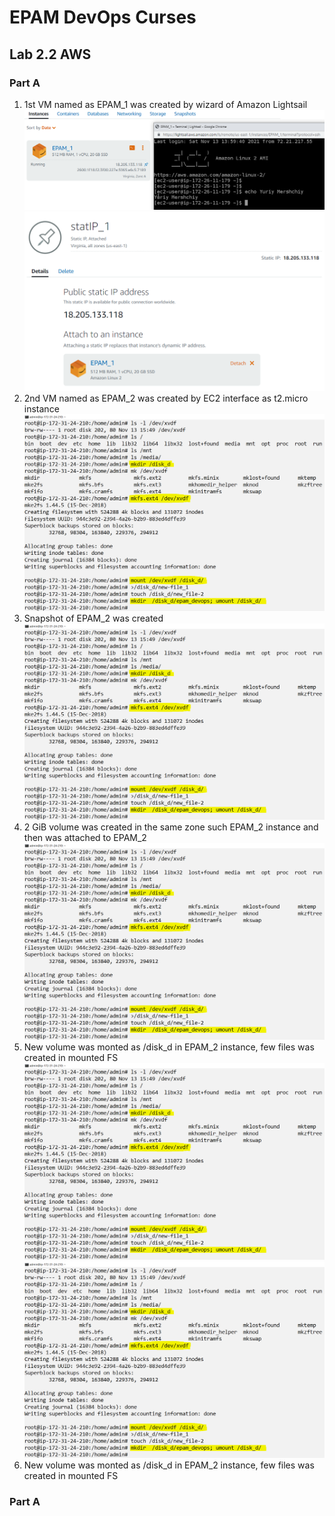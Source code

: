 



<h1>EPAM DevOps Curses</h1>
<h2>Lab 2.2 AWS</h2>
<h3>Part A</h3>
<ol>
<li>1st VM named as EPAM_1 was created by wizard of Amazon Lightsail<img
 src=t2.2_EPAM_1_ssh.PNG><img
 src=t2.2_EPAM_1_statIP_18.205.133.118.PNG>
<li>2nd VM named as EPAM_2 was created by EC2 interface as t2.micro instance<img src=t2.2_EPAM_2_new_volume_mount.PNG>
<li>Snapshot of EPAM_2 was created<img src=t2.2_EPAM_2_new_volume_mount.PNG>
<li>2 GiB volume was created in the same zone such EPAM_2 instance and then was attached to EPAM_2<img src=t2.2_EPAM_2_new_volume_mount.PNG>
<li>New volume was monted as /disk_d in EPAM_2 instance, few files was created in mounted FS<img src=t2.2_EPAM_2_new_volume_mount.PNG>
<img src=t2.2_EPAM_2_new_volume_mount.PNG>
<li>New volume was monted as /disk_d in EPAM_2 instance, few files was created in mounted FS

</ol>

<h3>Part A</h3>
